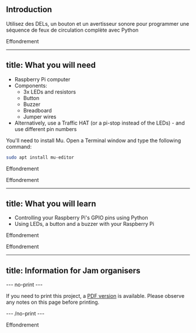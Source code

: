 ## Introduction

Utilisez des DELs, un bouton et un avertisseur sonore pour programmer une séquence de feux de circulation complète avec Python

Effondrement

* * *

## title: What you will need

- Raspberry Pi computer
- Components: 
  - 3x LEDs and resistors
  - Button
  - Buzzer
  - Breadboard
  - Jumper wires
- Alternatively, use a Traffic HAT (or a pi-stop instead of the LEDs) - and use different pin numbers

You'll need to install Mu. Open a Terminal window and type the following command:

```bash
sudo apt install mu-editor
```

Effondrement

Effondrement

* * *

## title: What you will learn

- Controlling your Raspberry Pi's GPIO pins using Python
- Using LEDs, a button and a buzzer with your Raspberry Pi

Effondrement

Effondrement

* * *

## title: Information for Jam organisers

\--- no-print \---

If you need to print this project, a [PDF version](https://github.com/raspberrypilearning/jam-worksheets/raw/master/pdf/Interactive-Traffic-Lights-Python.pdf) is available. Please observe any notes on this page before printing.

\--- /no-print \---

Effondrement